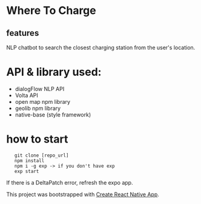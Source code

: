 # Where To Charge 
## features 
NLP chatbot to search the closest charging station from the user's location. 

# API & library used: 
- dialogFlow NLP API
- Volta API
- open map npm library
- geolib npm library
- native-base (style framework)

# how to start
```
   git clone [repo_url]
   npm install
   npm i -g exp -> if you don't have exp 
   exp start
```

If there is a DeltaPatch error, refresh the expo app. 

This project was bootstrapped with [Create React Native App](https://github.com/react-community/create-react-native-app).
